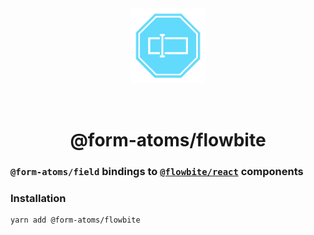 <div align="center">
  <img width="120" style="margin: 32px" src="../../form-atoms-field.svg">
  <h1>@form-atoms/flowbite</h1>
</div>

### `@form-atoms/field` bindings to [`@flowbite/react`](https://flowbite-react.com/forms) components

### Installation

```
yarn add @form-atoms/flowbite
```

